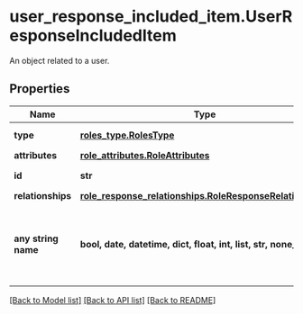 # user_response_included_item.UserResponseIncludedItem

An object related to a user.
## Properties
Name | Type | Description | Notes
------------ | ------------- | ------------- | -------------
**type** | [**roles_type.RolesType**](RolesType.md) |  | defaults to nulltype.Null
**attributes** | [**role_attributes.RoleAttributes**](RoleAttributes.md) |  | [optional] 
**id** | **str** | ID of the role. | [optional] 
**relationships** | [**role_response_relationships.RoleResponseRelationships**](RoleResponseRelationships.md) |  | [optional] 
**any string name** | **bool, date, datetime, dict, float, int, list, str, none_type** | any string name can be used but the value must be the correct type | [optional]

[[Back to Model list]](../README.md#documentation-for-models) [[Back to API list]](../README.md#documentation-for-api-endpoints) [[Back to README]](../README.md)


